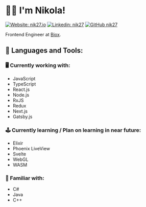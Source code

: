 # 👋🏻 I'm Nikola!
[![Website: nik27.io](https://img.shields.io/website?label=nik27.io&up_message=visit&url=https%3A%2F%2Fnik27.io)](https://nik27.io)
[![Linkedin: nik27](https://img.shields.io/badge/-nik27-blue?style=flat-square&logo=Linkedin&logoColor=white&link=https://www.linkedin.com/in/nik27/)](https://www.linkedin.com/in/nik27/)
[![GitHub nik27](https://img.shields.io/github/followers/thaiane?label=follow&style=social)](https://github.com/nik27)

Frontend Engineer at [Biox](https://bioxcorp.net).

## 🔨 Languages and Tools:
### 🖥 Currently working with:
- JavaScript
- TypeScript
- React.js
- Node.js
- RxJS
- Redux
- Next.js
- Gatsby.js

### 🕹 Currently learning / Plan on learning in near future:
- Elixir
- Phoenix LiveView
- Svelte
- WebGL
- WASM

### 🤔 Familiar with:
- C#
- Java
- C++
